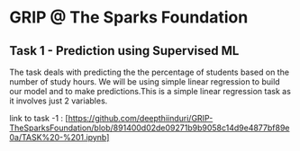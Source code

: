 # GRIP @ The Sparks Foundation


## Task 1 - Prediction using Supervised ML

The task deals with predicting the the percentage of students based on the number of study hours. We will be using simple linear regression to build our model and to make predictions.This is a simple linear regression task as it involves just 2 variables.

link to task -1 : [https://github.com/deepthiinduri/GRIP-TheSparksFoundation/blob/891400d02de09271b9b9058c14d9e4877bf89e0a/TASK%20-%201.ipynb]

